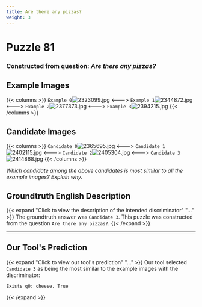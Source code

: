 ```yaml
---
title: Are there any pizzas?
weight: 3
---
```


# Puzzle 81
### Constructed from question: _Are there any pizzas?_


## Example Images
{{< columns >}}
`Example 0`![2323099.jpg](/gqa_images/2323099.jpg)
<--->
`Example 1`![2344872.jpg](/gqa_images/2344872.jpg)
<--->
`Example 2`![2377373.jpg](/gqa_images/2377373.jpg)
<--->
`Example 3`![2394215.jpg](/gqa_images/2394215.jpg)
{{< /columns >}}

## Candidate Images
{{< columns >}}
`Candidate 0`![2365695.jpg](/gqa_images/2365695.jpg)
<--->
`Candidate 1`![2402115.jpg](/gqa_images/2402115.jpg)
<--->
`Candidate 2`![2405304.jpg](/gqa_images/2405304.jpg)
<--->
`Candidate 3`![2414868.jpg](/gqa_images/2414868.jpg)
{{< /columns >}}

*Which candidate among the above candidates is most similar to all the example images? Explain why.*

## Groundtruth English Description

{{< expand "Click to view the description of the intended discriminator" "..." >}}
The groundtruth answer was `Candidate 3`. This puzzle was constructed from the question `Are there any pizzas?`.
{{< /expand >}}

---

## Our Tool's Prediction

{{< expand "Click to view our tool's prediction" "..." >}}
Our tool selected `Candidate 3` as being the most similar to the example images with the discriminator:
```plaintext
Exists q0: cheese. True
```
{{< /expand >}}
